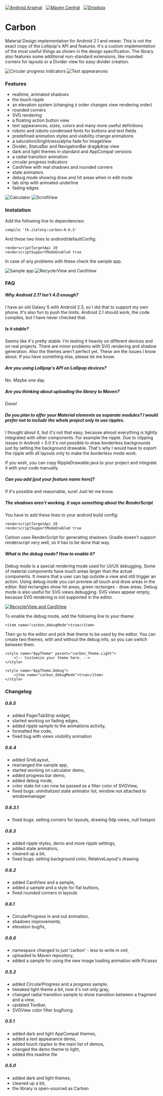 [![Android Arsenal](https://img.shields.io/badge/Android%20Arsenal-Carbon-brightgreen.svg?style=flat)](https://android-arsenal.com/details/1/1491)&nbsp;&nbsp;
[![Maven Central](https://img.shields.io/badge/Maven%20Central-0.6.5-brightgreen.svg)](https://oss.sonatype.org/content/groups/public/tk/zielony/carbon/0.6.5/)&nbsp;&nbsp;
[![Dropbox](https://img.shields.io/badge/Dropbox-Sample%20app-brightgreen.svg)](https://www.dropbox.com/s/qp4gu6m5so1o0df/samples.apk?raw=1)

Carbon
================
Material Design implementation for Android 2.1 and newer. This is not the exact copy of the Lollipop's API and features. It's a custom implementation of the most useful things as shown in the design specification. The library also features some additional non-standard extensions, like rounded corners for layouts or a Divider view for easy divider creation.

![Circular progress indicators](https://github.com/ZieIony/Carbon/blob/master/images/progress.png)
![Text appearances](https://github.com/ZieIony/Carbon/blob/master/images/textappearances.png)

### Features
 - realtime, animated shadows
 - the touch ripple
 - an elevation system (changing z order changes view rendering order)
 - rounded corners
 - SVG rendering
 - a floating action button view
 - text appearances, sizes, colors and many more useful definitions
 - roboto and roboto condensed fonts for buttons and text fields
 - predefined animation styles and visibility change animations
 - a saturation/brightness/alpha fade for ImageView
 - Divider, StatusBar and NavigationBar drag&drop view
 - dark and light themes in standard and AppCompat versions
 - a radial transition animation
 - circular progress indicators
 - CardView with real shadows and rounded corners
 - state animators
 - debug mode showing draw and hit areas when in edit mode
 - tab strip with animated underline
 - fading edges

![Calculator](https://github.com/ZieIony/Carbon/blob/master/images/calculator.png)
![ScrollView](https://github.com/ZieIony/Carbon/blob/master/images/scrollview.png)

### Instalation
Add the following line to dependencies:

    compile 'tk.zielony:carbon:0.6.5'
    
And these two lines to android/defaultConfig:

    renderscriptTargetApi 20
    renderscriptSupportModeEnabled true
    
In case of any problems with these check the sample app.

![Sample app](https://github.com/ZieIony/Carbon/blob/master/images/sampleapp.png)
![RecyclerView and CardView](https://github.com/ZieIony/Carbon/blob/master/images/recyclercards.png)

### FAQ
##### Why Android 2.1? Isn't 4.0 enough?
I have an old Galaxy S with Android 2.3, so I did that to support my own phone. It's also fun to push the limits. Android 2.1 should work, the code compiles, but I have never checked that.

##### Is it stable?
Seems like it's pretty stable. I'm testing it heavily on different devices and on real projects. There are minor problems with SVG rendering and shadow generation. Also the themes aren't perfect yet. These are the issues I know about. If you have something else, please let me know.

##### Are you using Lollipop's API on Lollipop devices?
No. Maybe one day.

##### Are you thinking about uploading the library to Maven?
Done!

##### Do you plan to offer your Material elements as separate modules? I would prefer not to include the whole project only to use ripples.
I thought about it, but it's not that easy, because almost everything is tightly integrated with other components. For example the ripple. Due to clipping issues in Android < 5.0 it's not possible to draw borderless backgrounds just by setting the background drawable. That's why I would have to export the ripple with all layouts only to make the borderless mode work.

If you wish, you can copy RippleDrawable.java to your project and integrate it with your code manually.

##### Can you add [put your feature name here]?
If it's possible and reasonable, sure! Just let me know.

##### The shadows aren't working. It says something about the RenderScript
You have to add these lines to your android build config:

    renderscriptTargetApi 20
    renderscriptSupportModeEnabled true
    
Carbon uses RenderScript for generating shadows. Gradle doesn't support renderscript very well, so it has to be done that way.

##### What is the debug mode? How to enable it?

Debug mode is a special rendering mode used for UI/UX debugging. Some of material components have touch areas larger than the actual components. It means that a user can tap outside a view and still trigger an action. Using debug mode you can preview all touch and draw areas in the editor. Red rectangles show hit areas, green rectanges - draw areas. Debug mode is also useful for SVG views debugging. SVG views appear empty, because SVG rendering is not supported in the editor.

[![RecyclerView and CardView](https://github.com/ZieIony/Carbon/blob/master/images/debugmode2.png)](https://github.com/ZieIony/Carbon/blob/master/images/debugmode.png)

To enable the debug mode, add the following line to your theme:

    <item name="carbon_debugMode">true</item>
    
Then go to the editor and pick that theme to be used by the editor. You can create two themes, with and without the debug info, so you can switch between them.

    <style name="AppTheme" parent="carbon_Theme.Light">
        <!-- Customize your theme here. -->
    </style>

    <style name="AppTheme.Debug">
        <item name="carbon_debugMode">true</item>
    </style>

### Changelog
##### 0.6.5
 - added PagerTabStrip widget,
 - started working on fading edges,
 - added ripple sample to the animations activity,
 - formatted the code,
 - fixed bug with views visibility animation

##### 0.6.4
 - added GridLayout,
 - rearranged the sample app,
 - started working on calculator demo,
 - added progress bar demo,
 - added debug mode,
 - color state list can now be passed as a filter color of SVGView,
 - fixed bugs: uninitialized state animator list, window not attached to windowmanager

##### 0.6.3.1
 - fixed bugs: setting corners for layouts, drawing 0dp views, null hotspot
 
##### 0.6.3
 - added ripple styles, demo and more ripple settings,
 - added state animators,
 - cleaned up a bit,
 - fixed bugs: setting background color, RelativeLayout's drawing

##### 0.6.2
 - added CardView and a sample,
 - added a sample and a style for flat buttons,
 - fixed rounded corners in layouts
 
##### 0.6.1
 - CircularProgress in and out animation,
 - shadows improvements,
 - elevation bugfix,
 
##### 0.6.0
 - namespace changed to just 'carbon' - less to write in xml,
 - uploaded to Maven repository,
 - added a sample for using the new image loading animation with Picasso
 
##### 0.5.2
 - added CircularProgress and a progress sample,
 - tweaked light theme a bit, now it's not only gray,
 - changed radial transition sample to show transition between a fragment and a view,
 - updated Toolbar,
 - SVGView color filter bugfixing

##### 0.5.1
 - added dark and light AppCompat themes,
 - added a text appearance demo,
 - added touch ripples to the main list of demos,
 - changed the demo theme to light,
 - added this readme file
 
##### 0.5.0
 - added dark and light themes,
 - cleaned up a bit,
 - the library is open-sourced as Carbon
